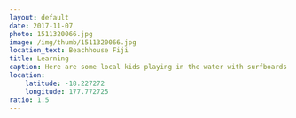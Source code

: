 ```yaml
---
layout: default
date: 2017-11-07
photo: 1511320066.jpg
image: /img/thumb/1511320066.jpg
location_text: Beachhouse Fiji
title: Learning
caption: Here are some local kids playing in the water with surfboards and trying to learn the basics.<br /><br />Photo by Molo.
location:
    latitude: -18.227272
    longitude: 177.772725
ratio: 1.5
---
```

